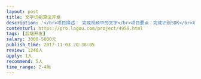 ```yaml
---                
layout: post       
title: 文字识别算法开发           
description: '</br>项目描述： 完成视频中的文字</br>项目要点：完成识别SDK</br>项目难点：识别率需要到90%</br>项目结果：输出识别结果</br>'     
contenturl: https://pro.lagou.com/project/4959.html      
tags: [后端开发]            
salary: 3000-5000元          
publish_time: 2017-11-03 20:38:05         
review: 1240人                   
apply: 1人                   
recommend: 5人                   
time_range: 2-4周              
---                 
```

